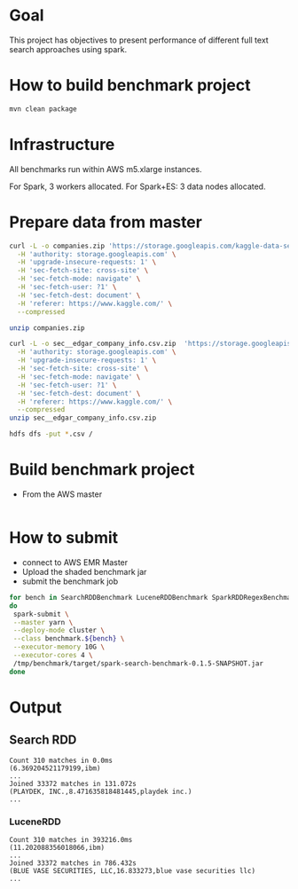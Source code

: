 # Goal
This project has objectives to present performance of different
full text search approaches using spark.

# How to build benchmark project
```bash
mvn clean package
```

# Infrastructure
All benchmarks run within AWS m5.xlarge instances.

For Spark, 3 workers allocated.
For Spark+ES: 3 data nodes allocated.

# Prepare data from master
```sh
curl -L -o companies.zip 'https://storage.googleapis.com/kaggle-data-sets/189687%2F423331%2Fcompressed%2Fcompanies_sorted.csv.zip?GoogleAccessId=XXX' \
  -H 'authority: storage.googleapis.com' \
  -H 'upgrade-insecure-requests: 1' \
  -H 'sec-fetch-site: cross-site' \
  -H 'sec-fetch-mode: navigate' \
  -H 'sec-fetch-user: ?1' \
  -H 'sec-fetch-dest: document' \
  -H 'referer: https://www.kaggle.com/' \
  --compressed

unzip companies.zip

curl -L -o sec__edgar_company_info.csv.zip  'https://storage.googleapis.com/kaggle-data-sets/1538%2F913323%2Fcompressed%2Fsec__edgar_company_info.csv.zip?GoogleAccessId=XXXX' \
  -H 'authority: storage.googleapis.com' \
  -H 'upgrade-insecure-requests: 1' \
  -H 'sec-fetch-site: cross-site' \
  -H 'sec-fetch-mode: navigate' \
  -H 'sec-fetch-user: ?1' \
  -H 'sec-fetch-dest: document' \
  -H 'referer: https://www.kaggle.com/' \
  --compressed
unzip sec__edgar_company_info.csv.zip

hdfs dfs -put *.csv /
```

# Build benchmark project

* From the AWS master
````sh


````

# How to submit

 * connect to AWS EMR Master
 * Upload the shaded benchmark jar
 * submit the benchmark job
 
````sh
for bench in SearchRDDBenchmark LuceneRDDBenchmark SparkRDDRegexBenchmark
do
 spark-submit \
 --master yarn \
 --deploy-mode cluster \
 --class benchmark.${bench} \
 --executor-memory 10G \
 --executor-cores 4 \
 /tmp/benchmark/target/spark-search-benchmark-0.1.5-SNAPSHOT.jar
done
````

# Output

## Search RDD
````
Count 310 matches in 0.0ms
(6.369204521179199,ibm)
...
Joined 33372 matches in 131.072s
(PLAYDEK, INC.,8.471635818481445,playdek inc.)
...
````

### LuceneRDD
````
Count 310 matches in 393216.0ms
(11.202088356018066,ibm)
...
Joined 33372 matches in 786.432s
(BLUE VASE SECURITIES, LLC,16.833273,blue vase securities llc)
...
````
